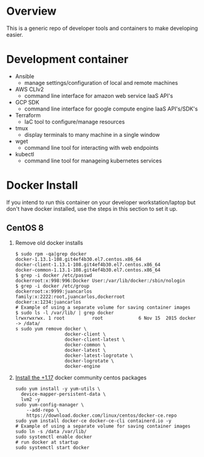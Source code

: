 # Overview
This is a generic repo of developer tools and containers to make developing easier.

# Development container

* Ansible
  * manage settings/configuration of local and remote machines
* AWS CLIv2
  * command line interface for amazon web service IaaS API's
* GCP SDK
  * command line interface for google compute engine IaaS API's/SDK's
* Terraform
  * IaC tool to configure/manage resources
* tmux
  * display terminals to many machine in a single window
* wget
  * command line tool for interacting with web endpoints
* kubectl
  * command line tool for manageing kubernetes services

# Docker Install
If you intend to run this container on your developer workstation/laptop but don't have docker installed, use the steps in this section to set it up.
## CentOS 8

1. Remove old docker installs
    ```
    $ sudo rpm -qa|grep docker
    docker-1.13.1-108.git4ef4b30.el7.centos.x86_64
    docker-client-1.13.1-108.git4ef4b30.el7.centos.x86_64
    docker-common-1.13.1-108.git4ef4b30.el7.centos.x86_64
    $ grep -i docker /etc/passwd
    dockerroot:x:998:996:Docker User:/var/lib/docker:/sbin/nologin
    $ grep -i docker /etc/group
    dockerroot:x:9999:juancarlos
    family:x:2222:root,juancarlos,dockerroot
    docker:x:1234:juancarlos
    # Example of using a separate volume for saving container images
    $ sudo ls -l /var/lib/ | grep docker
    lrwxrwxrwx. 1 root          root             6 Nov 15  2015 docker -> /data/
    s sudo yum remove docker \
                      docker-client \
                      docker-client-latest \
                      docker-common \
                      docker-latest \
                      docker-latest-logrotate \
                      docker-logrotate \
                      docker-engine
    ```
1. [Install the +1.17](https://docs.docker.com/install/linux/docker-ce/centos/) docker community centos packages
    ```
    sudo yum install -y yum-utils \
      device-mapper-persistent-data \
      lvm2 -y
    sudo yum-config-manager \
        --add-repo \
        https://download.docker.com/linux/centos/docker-ce.repo
    sudo yum install docker-ce docker-ce-cli containerd.io -y
    # Example of using a separate volume for saving container images
    sudo ln -s /data /var/lib/
    sudo systemctl enable docker
    # run docker at startup
    sudo systemctl start docker
    ```
